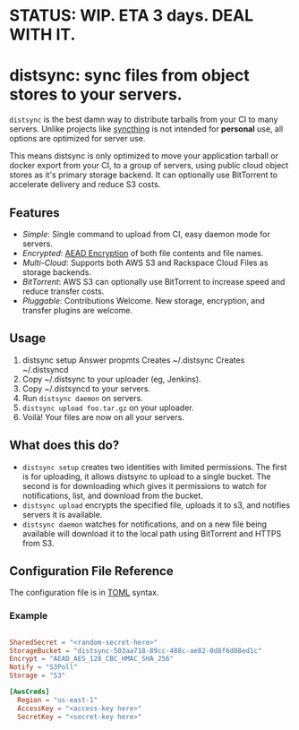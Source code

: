 # STATUS: WIP. ETA 3 days. DEAL WITH IT.

# distsync: sync files from object stores to your servers.

`distsync` is the best damn way to distribute tarballs from your CI to many servers. Unlike projects like [syncthing](https://github.com/syncthing/syncthing) is not intended for __personal__ use, all options are optimized for server use.

This means distsync is only optimized to move your application tarball or docker export from your CI, to a group of servers, using public cloud object stores as it's primary storage backend.  It can optionally use BitTorrent to accelerate delivery and reduce S3 costs.

## Features

* _Simple_: Single command to upload from CI, easy daemon mode for servers.
* _Encrypted_: [AEAD Encryption](https://github.com/codahale/etm) of both file contents and file names.
* _Multi-Cloud_: Supports both AWS S3 and Rackspace Cloud Files as storage backends.
* _BitTorrent_: AWS S3 can optionally use BitTorrent to increase speed and reduce transfer costs.
* _Pluggable_: Contributions Welcome. New storage, encryption, and transfer plugins are welcome.

## Usage

1. distsync setup
	Answer propmts
	Creates ~/.distsync
	Creates ~/.distsyncd
1. Copy ~/.distsync to your uploader (eg, Jenkins).
1. Copy ~/.distsyncd to your servers.
1. Run `distsync daemon` on servers.
1. `distsync upload foo.tar.gz` on your uploader.
1. Voilà! Your files are now on all your servers.


## What does this do?

* `distsync setup` creates two identities with limited permissions.  The first is for uploading, it allows distsync to upload to a single bucket.  The second is for downloading which gives it permissions to watch for notifications, list, and download from the bucket.
* `distsync upload` encrypts the specified file, uploads it to s3, and notifies servers it is available.
* `distsync daemon` watches for notifications, and on a new file being available will download it to the local path using BitTorrent and HTTPS from S3.


## Configuration File Reference

The configuration file is in [TOML](https://github.com/toml-lang/toml) syntax.

### Example

```toml

SharedSecret = "<random-secret-here>"
StorageBucket = "distsync-503aa718-89cc-488c-ae82-0d8f6d08ed1c"
Encrypt = "AEAD_AES_128_CBC_HMAC_SHA_256"
Notify = "S3Poll"
Storage = "S3"

[AwsCreds]
  Region = "us-east-1"
  AccessKey = "<access-key here>"
  SecretKey = "<secret-key here>"
```

